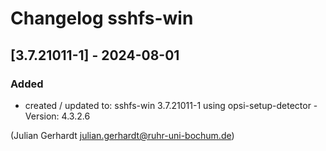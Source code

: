 
# Changelog sshfs-win

## [3.7.21011-1] - 2024-08-01

### Added
- created / updated to: sshfs-win 3.7.21011-1
  using opsi-setup-detector - Version: 4.3.2.6

(Julian Gerhardt <julian.gerhardt@ruhr-uni-bochum.de>)
